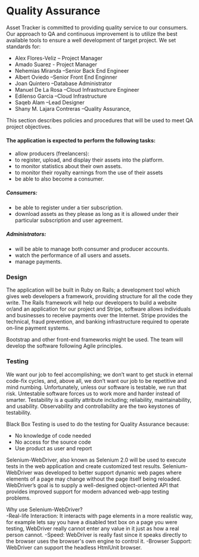 

# Quality Assurance

Asset Tracker is committed to providing quality service to our consumers.
Our approach to QA and continuous improvement is to utilize the best available tools 
to ensure a well development of target project. We set standards for:

- Alex Flores-Veliz – Project Manager
- Amado Suarez - Project Manager
- Nehemias Miranda –Senior Back End Engineer
- Albert Oviedo –Senior Front End Enginner
- Joan Quintero –Database Administrator
- Manuel De La Rosa –Cloud Infrastructure Engineer
- Edilenso Garcia –Cloud Infrastructure
- Saqeb Alam –Lead Designer
- Shany M. Lajara Contreras –Quality Assurance,

This section describes policies and procedures that will be used to meet 
QA project objectives. 

#### The application is expected to perform the following tasks:

- allow producers (freelancers): 
- to register, upload, and display their assets into the platform.
- to monitor statistics about their own assets.
- to monitor their royalty earnings from the use of their assets
- be able to also become a consumer.

##### Consumers:
- be able to register under a tier subscription.
- download assets as they please as long as it is allowed under their particular subscription and user agreement.

##### Administrators:
- will be able to manage both consumer and producer accounts.
- watch the performance of all users and assets.
- manage payments.



### Design

The application will be built in Ruby on Rails; a development tool which gives web developers a framework, 
providing structure for all the code they write. The Rails framework will help our developers to build a 
website or/and an application for our project and Stripe, software allows individuals and businesses to 
receive payments over the Internet. Stripe provides the technical, fraud prevention, and banking 
infrastructure required to operate on-line payment systems.

Bootstrap and other front-end frameworks might be used. The team will develop the software following 
Agile principles.

### Testing

We want our job to feel accomplishing; we don’t want to get stuck in eternal code-fix cycles, and, 
above all, we don’t want our job to be repetitive and mind numbing. Unfortunately, unless our software 
is testable, we run that risk. Untestable software forces us to work more and harder instead of smarter. 
Testability is a quality attribute including; reliability, maintainability, and usability. 
Observability and controllability are the two keystones of testability.

Black Box Testing is used to do the testing for Quality Assurance because:
- No knowledge of code needed
- No access for the source code
- Use product as user and report

Selenium-WebDriver, also known as Selenium 2.0 will be used to execute tests in the web application and create customized test results.
Selenium-WebDriver was developed to better support dynamic web pages where elements of a page may change without the page itself being reloaded. WebDriver’s goal is to supply a well-designed object-oriented API that provides improved support for modern advanced web-app testing problems.

Why use Selenium-WebDriver?  
-Real-life Interaction: It interacts with page elements in a more realistic way, for example lets say you have a disabled text box on a page you were testing, WebDriver really cannot enter any value in it just as how a real person cannot.
-Speed: WebDriver is really fast since it speaks directly to the browser uses the browser's own engine to control it.
-Browser Support: WebDriver can support the headless HtmlUnit browser.

